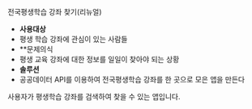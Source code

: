 전국평생학습 강좌 찾기(리뉴얼)

- **사용대상** 
- 평생 학습 강좌에 관심이 있는 사람들
- **문제의식
- 평생 교육 강좌에 대한 정보를 일일이 찾아야 되는 상황
- **솔루션**
- 공공데이터 API를 이용하여 전국평생학습 강좌를 한 곳으로 모은 앱을 만든다
 
사용자가 평생학습 강좌를 검색하여 찾을 수 있는 앱입니다.
